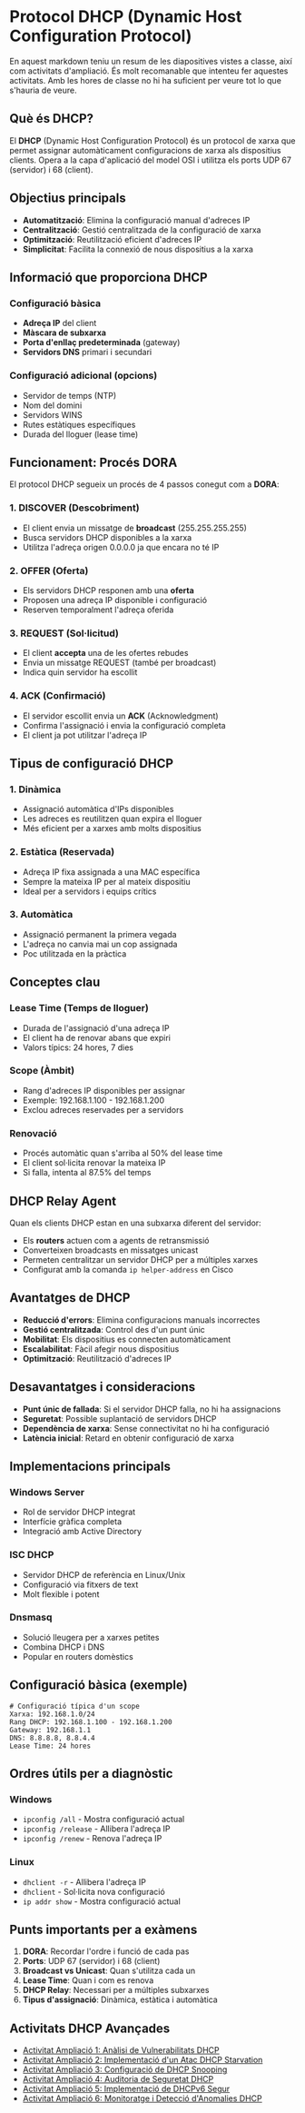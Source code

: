 # Protocol DHCP (Dynamic Host Configuration Protocol)

En aquest markdown teniu un resum de les diapositives vistes a classe, així com activitats d'ampliació. És molt recomanable que intenteu fer aquestes activitats. Amb les hores de classe no hi ha suficient per veure tot lo que s'hauria de veure.

## Què és DHCP?

El **DHCP** (Dynamic Host Configuration Protocol) és un protocol de xarxa que permet assignar automàticament configuracions de xarxa als dispositius clients. Opera a la capa d'aplicació del model OSI i utilitza els ports UDP 67 (servidor) i 68 (client).

## Objectius principals

- **Automatització**: Elimina la configuració manual d'adreces IP
- **Centralització**: Gestió centralitzada de la configuració de xarxa
- **Optimització**: Reutilització eficient d'adreces IP
- **Simplicitat**: Facilita la connexió de nous dispositius a la xarxa

## Informació que proporciona DHCP

### Configuració bàsica

- **Adreça IP** del client
- **Màscara de subxarxa**
- **Porta d'enllaç predeterminada** (gateway)
- **Servidors DNS** primari i secundari

### Configuració adicional (opcions)

- Servidor de temps (NTP)
- Nom del domini
- Servidors WINS
- Rutes estàtiques específiques
- Durada del lloguer (lease time)

## Funcionament: Procés DORA

El protocol DHCP segueix un procés de 4 passos conegut com a **DORA**:

### 1. **DISCOVER** (Descobriment)

- El client envia un missatge de **broadcast** (255.255.255.255)
- Busca servidors DHCP disponibles a la xarxa
- Utilitza l'adreça origen 0.0.0.0 ja que encara no té IP

### 2. **OFFER** (Oferta)

- Els servidors DHCP responen amb una **oferta**
- Proposen una adreça IP disponible i configuració
- Reserven temporalment l'adreça oferida

### 3. **REQUEST** (Sol·licitud)

- El client **accepta** una de les ofertes rebudes
- Envia un missatge REQUEST (també per broadcast)
- Indica quin servidor ha escollit

### 4. **ACK** (Confirmació)

- El servidor escollit envia un **ACK** (Acknowledgment)
- Confirma l'assignació i envia la configuració completa
- El client ja pot utilitzar l'adreça IP

## Tipus de configuració DHCP

### 1. **Dinàmica**

- Assignació automàtica d'IPs disponibles
- Les adreces es reutilitzen quan expira el lloguer
- Més eficient per a xarxes amb molts dispositius

### 2. **Estàtica (Reservada)**

- Adreça IP fixa assignada a una MAC específica
- Sempre la mateixa IP per al mateix dispositiu
- Ideal per a servidors i equips crítics

### 3. **Automàtica**

- Assignació permanent la primera vegada
- L'adreça no canvia mai un cop assignada
- Poc utilitzada en la pràctica

## Conceptes clau

### **Lease Time (Temps de lloguer)**

- Durada de l'assignació d'una adreça IP
- El client ha de renovar abans que expiri
- Valors típics: 24 hores, 7 dies

### **Scope (Àmbit)**

- Rang d'adreces IP disponibles per assignar
- Exemple: 192.168.1.100 - 192.168.1.200
- Exclou adreces reservades per a servidors

### **Renovació**

- Procés automàtic quan s'arriba al 50% del lease time
- El client sol·licita renovar la mateixa IP
- Si falla, intenta al 87.5% del temps

## DHCP Relay Agent

Quan els clients DHCP estan en una subxarxa diferent del servidor:

- Els **routers** actuen com a agents de retransmissió
- Converteixen broadcasts en missatges unicast
- Permeten centralitzar un servidor DHCP per a múltiples xarxes
- Configurat amb la comanda `ip helper-address` en Cisco

## Avantatges de DHCP

- **Reducció d'errors**: Elimina configuracions manuals incorrectes
- **Gestió centralitzada**: Control des d'un punt únic
- **Mobilitat**: Els dispositius es connecten automàticament
- **Escalabilitat**: Fàcil afegir nous dispositius
- **Optimització**: Reutilització d'adreces IP

## Desavantatges i consideracions

- **Punt únic de fallada**: Si el servidor DHCP falla, no hi ha assignacions
- **Seguretat**: Possible suplantació de servidors DHCP
- **Dependència de xarxa**: Sense connectivitat no hi ha configuració
- **Latència inicial**: Retard en obtenir configuració de xarxa

## Implementacions principals

### **Windows Server**

- Rol de servidor DHCP integrat
- Interfície gràfica completa
- Integració amb Active Directory

### **ISC DHCP**

- Servidor DHCP de referència en Linux/Unix
- Configuració via fitxers de text
- Molt flexible i potent

### **Dnsmasq**

- Solució lleugera per a xarxes petites
- Combina DHCP i DNS
- Popular en routers domèstics

## Configuració bàsica (exemple)

```text
# Configuració típica d'un scope
Xarxa: 192.168.1.0/24
Rang DHCP: 192.168.1.100 - 192.168.1.200
Gateway: 192.168.1.1
DNS: 8.8.8.8, 8.8.4.4
Lease Time: 24 hores
```

## Ordres útils per a diagnòstic

### Windows

- `ipconfig /all` - Mostra configuració actual
- `ipconfig /release` - Allibera l'adreça IP
- `ipconfig /renew` - Renova l'adreça IP

### Linux

- `dhclient -r` - Allibera l'adreça IP
- `dhclient` - Sol·licita nova configuració
- `ip addr show` - Mostra configuració actual

## Punts importants per a exàmens

1. **DORA**: Recordar l'ordre i funció de cada pas
2. **Ports**: UDP 67 (servidor) i 68 (client)
3. **Broadcast vs Unicast**: Quan s'utilitza cada un
4. **Lease Time**: Quan i com es renova
5. **DHCP Relay**: Necessari per a múltiples subxarxes
6. **Tipus d'assignació**: Dinàmica, estàtica i automàtica

## Activitats DHCP Avançades

* [Activitat Ampliació 1: Anàlisi de Vulnerabilitats DHCP](./M0375_NF1_dhcp_activitat1.md)
* [Activitat Ampliació 2: Implementació d'un Atac DHCP Starvation](./M0375_NF1_dhcp_activitat2.md)
* [Activitat Ampliació 3: Configuració de DHCP Snooping](./M0375_NF1_dhcp_activitat3.md)
* [Activitat Ampliació 4: Auditoria de Seguretat DHCP](./M0375_NF1_dhcp_activitat4.md)
* [Activitat Ampliació 5: Implementació de DHCPv6 Segur](./M0375_NF1_dhcp_activitat5.md)
* [Activitat Ampliació 6: Monitoratge i Detecció d'Anomalies DHCP](./M0375_NF1_dhcp_activitat6.md)
